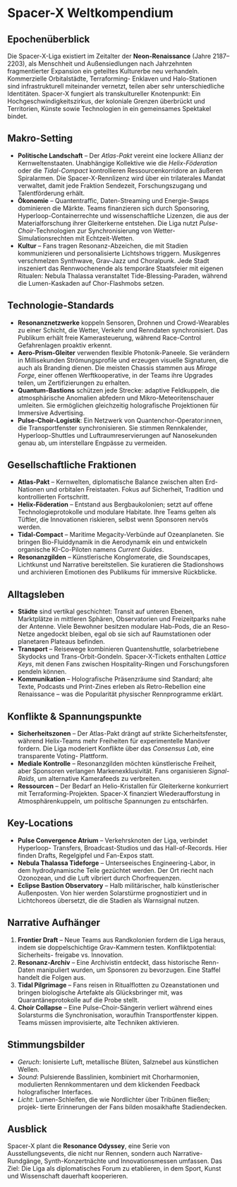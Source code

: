# Spacer-X Weltkompendium

## Epochenüberblick
Die Spacer-X-Liga existiert im Zeitalter der **Neon-Renaissance** (Jahre 2187–2203),
als Menschheit und Außensiedlungen nach Jahrzehnten fragmentierter Expansion ein
geteiltes Kulturerbe neu verhandeln. Kommerzielle Orbitalstädte, Terraforming-
Enklaven und Halo-Stationen sind infrastrukturell miteinander vernetzt, teilen
aber sehr unterschiedliche Identitäten. Spacer-X fungiert als transkultureller
Knotenpunkt: Ein Hochgeschwindigkeitszirkus, der koloniale Grenzen überbrückt
und Territorien, Künste sowie Technologien in ein gemeinsames Spektakel bindet.

## Makro-Setting
- **Politische Landschaft** – Der *Atlas-Pakt* vereint eine lockere Allianz der
  Kernweltenstaaten. Unabhängige Kollektive wie die *Helix-Föderation* oder die
  *Tidal-Compact* kontrollieren Ressourcenkorridore an äußeren Spiralarmen. Die
  Spacer-X-Rennlizenz wird über ein trilaterales Mandat verwaltet, damit jede
  Fraktion Sendezeit, Forschungszugang und Talentförderung erhält.
- **Ökonomie** – Quantentraffic, Daten-Streaming und Energie-Swaps dominieren die
  Märkte. Teams finanzieren sich durch Sponsoring, Hyperloop-Containerrechte und
  wissenschaftliche Lizenzen, die aus der Materialforschung ihrer Gleiterkerne
  entstehen. Die Liga nutzt *Pulse-Choir*-Technologien zur Synchronisierung von
  Wetter-Simulationsrechten mit Echtzeit-Wetten.
- **Kultur** – Fans tragen Resonanz-Abzeichen, die mit Stadien kommunizieren und
  personalisierte Lichtshows triggern. Musikgenres verschmelzen Synthwave,
  Grav-Jazz und Choralpunk. Jede Stadt inszeniert das Rennwochenende als
  temporäre Staatsfeier mit eigenen Ritualen: Nebula Thalassa veranstaltet
  Tide-Blessing-Paraden, während die Lumen-Kaskaden auf Chor-Flashmobs setzen.

## Technologie-Standards
- **Resonanznetzwerke** koppeln Sensoren, Drohnen und Crowd-Wearables zu einer
  Schicht, die Wetter, Verkehr und Renndaten synchronisiert. Das Publikum erhält
  freie Kamerasteuerung, während Race-Control Gefahrenlagen proaktiv erkennt.
- **Aero-Prism-Gleiter** verwenden flexible Photonik-Paneele. Sie verändern in
  Millisekunden Strömungsprofile und erzeugen visuelle Signaturen, die auch als
  Branding dienen. Die meisten Chassis stammen aus *Mirage Forge*, einer offenen
  Werftkooperative, in der Teams ihre Upgrades teilen, um Zertifizierungen zu
  erhalten.
- **Quantum-Bastions** schützen jede Strecke: adaptive Feldkuppeln, die
  atmosphärische Anomalien abfedern und Mikro-Meteoritenschauer umleiten. Sie
  ermöglichen gleichzeitig holografische Projektionen für Immersive Advertising.
- **Pulse-Choir-Logistik**: Ein Netzwerk von Quantenchor-Operator:innen, die
  Transportfenster synchronisieren. Sie stimmen Rennkalender, Hyperloop-Shuttles
  und Luftraumreservierungen auf Nanosekunden genau ab, um interstellare
  Engpässe zu vermeiden.

## Gesellschaftliche Fraktionen
- **Atlas-Pakt** – Kernwelten, diplomatische Balance zwischen alten Erd-Nationen
  und orbitalen Freistaaten. Fokus auf Sicherheit, Tradition und kontrollierten
  Fortschritt.
- **Helix-Föderation** – Entstand aus Bergbaukolonien; setzt auf offene
  Technologieprotokolle und modulare Habitate. Ihre Teams gelten als Tüftler,
  die Innovationen riskieren, selbst wenn Sponsoren nervös werden.
- **Tidal-Compact** – Maritime Megacity-Verbünde auf Ozeanplaneten. Sie bringen
  Bio-Fluiddynamik in die Aerodynamik ein und entwickeln organische KI-Co-Piloten
  namens *Current Guides*.
- **Resonanzgilden** – Künstlerische Konglomerate, die Soundscapes, Lichtkunst
  und Narrative bereitstellen. Sie kuratieren die Stadionshows und archivieren
  Emotionen des Publikums für immersive Rückblicke.

## Alltagsleben
- **Städte** sind vertikal geschichtet: Transit auf unteren Ebenen, Marktplätze
  in mittleren Sphären, Observatorien und Freizeitparks nahe der Antenne. Viele
  Bewohner besitzen modulare Hab-Pods, die an Reso-Netze angedockt bleiben, egal
  ob sie sich auf Raumstationen oder planetaren Plateaus befinden.
- **Transport** – Reisewege kombinieren Quantenshuttle, solarbetriebene Skydocks
  und Trans-Orbit-Gondeln. Spacer-X-Tickets enthalten *Lattice Keys*, mit denen
  Fans zwischen Hospitality-Ringen und Forschungsforen pendeln können.
- **Kommunikation** – Holografische Präsenzräume sind Standard; alte Texte,
  Podcasts und Print-Zines erleben als Retro-Rebellion eine Renaissance – was
  die Popularität physischer Rennprogramme erklärt.

## Konflikte & Spannungspunkte
- **Sicherheitszonen** – Der Atlas-Pakt drängt auf strikte Sicherheitsfenster,
  während Helix-Teams mehr Freiheiten für experimentelle Manöver fordern. Die
  Liga moderiert Konflikte über das *Consensus Lab*, eine transparente Voting-
  Plattform.
- **Mediale Kontrolle** – Resonanzgilden möchten künstlerische Freiheit, aber
  Sponsoren verlangen Markenexklusivität. Fans organisieren *Signal-Raids*, um
  alternative Kamerafeeds zu verbreiten.
- **Ressourcen** – Der Bedarf an Helio-Kristallen für Gleiterkerne konkurriert
  mit Terraforming-Projekten. Spacer-X finanziert Wiederaufforstung in
  Atmosphärenkuppeln, um politische Spannungen zu entschärfen.

## Key-Locations
- **Pulse Convergence Atrium** – Verkehrsknoten der Liga, verbindet Hyperloop-
  Transfers, Broadcast-Studios und das Hall-of-Records. Hier finden Drafts,
  Regelgipfel und Fan-Expos statt.
- **Nebula Thalassa Tideforge** – Unterseeisches Engineering-Labor, in dem
  hydrodynamische Teile gezüchtet werden. Der Ort riecht nach Ozonozean, und die
  Luft vibriert durch Chorfrequenzen.
- **Eclipse Bastion Observatory** – Halb militärischer, halb künstlerischer
  Außenposten. Von hier werden Solarstürme prognostiziert und in Lichtchoreos
  übersetzt, die die Stadien als Warnsignal nutzen.

## Narrative Aufhänger
1. **Frontier Draft** – Neue Teams aus Randkolonien fordern die Liga heraus,
   indem sie doppelschichtige Grav-Kammern testen. Konfliktpotential: Sicherheits-
   freigabe vs. Innovation.
2. **Resonanz-Archiv** – Eine Archivistin entdeckt, dass historische Renn-Daten
   manipuliert wurden, um Sponsoren zu bevorzugen. Eine Staffel handelt die
   Folgen aus.
3. **Tidal Pilgrimage** – Fans reisen in Ritualflotten zu Ozeanstationen und
   bringen biologische Artefakte als Glücksbringer mit, was Quarantäneprotokolle
   auf die Probe stellt.
4. **Choir Collapse** – Eine Pulse-Choir-Sängerin verliert während eines
   Solarsturms die Synchronisation, woraufhin Transportfenster kippen. Teams
   müssen improvisierte, alte Techniken aktivieren.

## Stimmungsbilder
- *Geruch*: Ionisierte Luft, metallische Blüten, Salznebel aus künstlichen
  Wellen.
- *Sound*: Pulsierende Basslinien, kombiniert mit Chorharmonien, modulierten
  Rennkommentaren und dem klickenden Feedback holografischer Interfaces.
- *Licht*: Lumen-Schleifen, die wie Nordlichter über Tribünen fließen; projek-
  tierte Erinnerungen der Fans bilden mosaikhafte Stadiendecken.

## Ausblick
Spacer-X plant die **Resonance Odyssey**, eine Serie von Ausstellungsevents, die
nicht nur Rennen, sondern auch Narrative-Rundgänge, Synth-Konzertnächte und
Innovationsmessen umfassen. Das Ziel: Die Liga als diplomatisches Forum zu
etablieren, in dem Sport, Kunst und Wissenschaft dauerhaft kooperieren.
